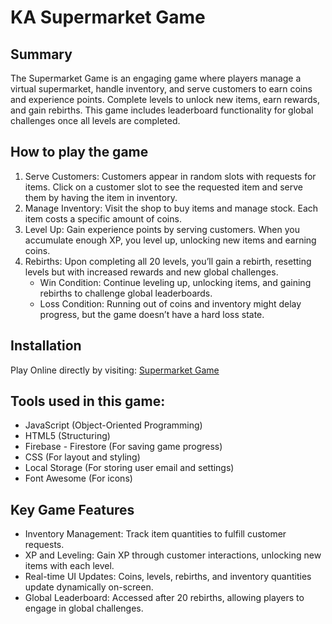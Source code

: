 # KA Supermarket Game
## Summary
The Supermarket Game is an engaging game where players manage a virtual supermarket, handle inventory, and serve customers to earn coins and experience points. Complete levels to unlock new items, earn rewards, and gain rebirths. This game includes leaderboard functionality for global challenges once all levels are completed. 

## How to play the game
1. Serve Customers: Customers appear in random slots with requests for items. Click on a customer slot to see the requested item and serve them by having the item in inventory.
2. Manage Inventory: Visit the shop to buy items and manage stock. Each item costs a specific amount of coins.
3. Level Up: Gain experience points by serving customers. When you accumulate enough XP, you level up, unlocking new items and earning coins.
4. Rebirths: Upon completing all 20 levels, you’ll gain a rebirth, resetting levels but with increased rewards and new global challenges.
   * Win Condition: Continue leveling up, unlocking items, and gaining rebirths to challenge global leaderboards.
   * Loss Condition: Running out of coins and inventory might delay progress, but the game doesn’t have a hard loss state.

## Installation
Play Online directly by visiting: [Supermarket Game](https://supermarket-game.netlify.app/)

## Tools used in this game:
* JavaScript (Object-Oriented Programming)
* HTML5 (Structuring)
* Firebase - Firestore (For saving game progress)
* CSS (For layout and styling)
* Local Storage (For storing user email and settings)
* Font Awesome (For icons)

## Key Game Features
* Inventory Management: Track item quantities to fulfill customer requests.
* XP and Leveling: Gain XP through customer interactions, unlocking new items with each level.
* Real-time UI Updates: Coins, levels, rebirths, and inventory quantities update dynamically on-screen.
* Global Leaderboard: Accessed after 20 rebirths, allowing players to engage in global challenges.


